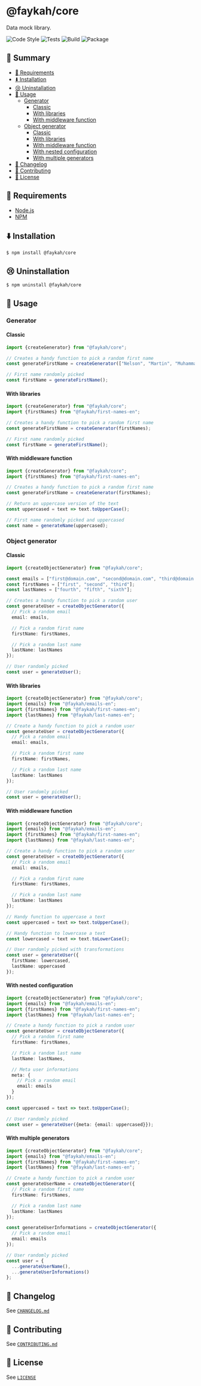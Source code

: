 #  @faykah/core

Data mock library.

![Code Style](https://github.com/faykah/core/workflows/Code%20Style/badge.svg) ![Tests](https://github.com/faykah/core/workflows/Tests/badge.svg) ![Build](https://github.com/faykah/core/workflows/Build/badge.svg) ![Package](https://github.com/faykah/core/workflows/Package/badge.svg)

## :paperclip: Summary

- [:thinking: Requirements](#thinking-requirements)
- [:arrow_down: Installation](#arrow_down-installation)
- [:cry: Uninstallation](#cry-uninstallation)
- [:thinking: Usage](#thinking-usage)
  - [Generator](#generator)
    - [Classic](#classic)
    - [With libraries](#with-libraries)
    - [With middleware function](#with-middleware-function)
  - [Object generator](#object-generator)
    - [Classic](#classic-1)
    - [With libraries](#with-libraries-1)
    - [With middleware function](#with-middleware-function-1)
    - [With nested configuration](#with-nested-configuration)
    - [With multiple generators](#with-multiple-generators)
- [:bookmark: Changelog](#bookmark-changelog)
- [:pray: Contributing](#pray-contributing)
- [:scroll: License](#scroll-license)

## :thinking: Requirements

- [Node.js](https://nodejs.org/en/)
- [NPM](https://www.npmjs.com/)

## :arrow_down: Installation

```console
$ npm install @faykah/core
```

## :cry: Uninstallation

```console
$ npm uninstall @faykah/core
```

## :thinking: Usage

### Generator

#### Classic

```typescript
import {createGenerator} from "@faykah/core";

// Creates a handy function to pick a random first name
const generateFirstName = createGenerator(["Nelson", "Martin", "Muhammad", "Mahatma", "Dalai"]);

// First name randomly picked
const firstName = generateFirstName();
```

#### With libraries

```typescript
import {createGenerator} from "@faykah/core";
import {firstNames} from "@faykah/first-names-en";

// Creates a handy function to pick a random first name
const generateFirstName = createGenerator(firstNames);

// First name randomly picked
const firstName = generateFirstName();
```

#### With middleware function

```typescript
import {createGenerator} from "@faykah/core";
import {firstNames} from "@faykah/first-names-en";

// Creates a handy function to pick a random first name
const generateFirstName = createGenerator(firstNames);

// Return an uppercase version of the text
const uppercased = text => text.toUpperCase();

// First name randomly picked and uppercased
const name = generateName(uppercased);
```

### Object generator

#### Classic

```typescript
import {createObjectGenerator} from "@faykah/core";

const emails = ["first@domain.com", "second@domain.com", "third@domain.com"];
const firstNames = ["first", "second", "third"];
const lastNames = ["fourth", "fifth", "sixth"];

// Creates a handy function to pick a random user
const generateUser = createObjectGenerator({
  // Pick a random email
  email: emails,

  // Pick a random first name
  firstName: firstNames,

  // Pick a random last name
  lastName: lastNames
});

// User randomly picked
const user = generateUser();
```

#### With libraries

```typescript
import {createObjectGenerator} from "@faykah/core";
import {emails} from "@faykah/emails-en";
import {firstNames} from "@faykah/first-names-en";
import {lastNames} from "@faykah/last-names-en";

// Create a handy function to pick a random user
const generateUser = createObjectGenerator({
  // Pick a random email
  email: emails,

  // Pick a random first name
  firstName: firstNames,

  // Pick a random last name
  lastName: lastNames
});

// User randomly picked
const user = generateUser();
```

#### With middleware function

```typescript
import {createObjectGenerator} from "@faykah/core";
import {emails} from "@faykah/emails-en";
import {firstNames} from "@faykah/first-names-en";
import {lastNames} from "@faykah/last-names-en";

// Create a handy function to pick a random user
const generateUser = createObjectGenerator({
  // Pick a random email
  email: emails,

  // Pick a random first name
  firstName: firstNames,

  // Pick a random last name
  lastName: lastNames
});

// Handy function to uppercase a text
const uppercased = text => text.toUpperCase();

// Handy function to lowercase a text
const lowercased = text => text.toLowerCase();

// User randomly picked with transformations
const user = generateUser({
  firstName: lowercased,
  lastName: uppercased
});
```

#### With nested configuration

```typescript
import {createObjectGenerator} from "@faykah/core";
import {emails} from "@faykah/emails-en";
import {firstNames} from "@faykah/first-names-en";
import {lastNames} from "@faykah/last-names-en";

// Create a handy function to pick a random user
const generateUser = createObjectGenerator({
  // Pick a random first name
  firstName: firstNames,

  // Pick a random last name
  lastName: lastNames,

  // Meta user informations
  meta: {
    // Pick a random email
    email: emails
  }
});

const uppercased = text => text.toUpperCase();

// User randomly picked
const user = generateUser({meta: {email: uppercased}});
```

#### With multiple generators

```typescript
import {createObjectGenerator} from "@faykah/core";
import {emails} from "@faykah/emails-en";
import {firstNames} from "@faykah/first-names-en";
import {lastNames} from "@faykah/last-names-en";

// Create a handy function to pick a random user
const generateUserName = createObjectGenerator({
  // Pick a random first name
  firstName: firstNames,

  // Pick a random last name
  lastName: lastNames
});

const generateUserInformations = createObjectGenerator({
  // Pick a random email
  email: emails
});

// User randomly picked
const user = {
  ...generateUserName(),
  ...generateUserInformations()
};
```

## :bookmark: Changelog

See [`CHANGELOG.md`](./CHANGELOG.md)

## :pray: Contributing

See [`CONTRIBUTING.md`](./CONTRIBUTING.md)

## :scroll: License

See [`LICENSE`](./LICENSE)
